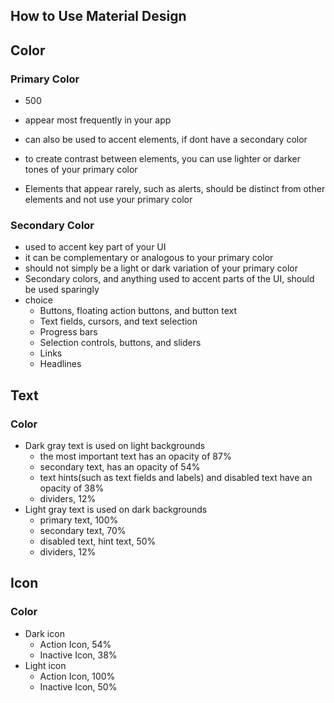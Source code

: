 ## How to Use Material Design

## Color
### Primary Color
- 500
- appear most frequently in your app
- can also be used to accent elements, if dont have a secondary color

- to create contrast between elements, you can use lighter or darker tones of your primary color
- Elements that appear rarely, such as alerts, should be distinct from other elements and not use your primary color

### Secondary Color
- used to accent key part of your UI
- it can be complementary or analogous to your primary color
- should not simply be a light or dark variation of your primary color
- Secondary colors, and anything used to accent parts of the UI, should be used sparingly
- choice
  - Buttons, floating action buttons, and button text
  - Text fields, cursors, and text selection
  - Progress bars
  - Selection controls, buttons, and sliders
  - Links
  - Headlines

## Text

### Color
- Dark gray text is used on light backgrounds
  - the most important text has an opacity of 87%
  - secondary text, has an opacity of 54%
  - text hints(such as text fields and labels) and disabled text have an opacity of 38%
  - dividers, 12%
- Light gray text is used on dark backgrounds
  - primary text, 100%
  - secondary text, 70%
  - disabled text, hint text, 50%
  - dividers, 12%

## Icon

### Color
- Dark icon
  - Action Icon, 54%
  - Inactive Icon, 38%
- Light icon
  - Action Icon, 100%
  - Inactive Icon, 50%